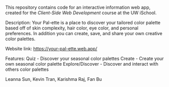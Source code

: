 This repository contains code for an interactive information web app, created for the _Client-Side Web Development_ course at the UW iSchool.

Description:
Your Pal-ette is a place to discover your tailored color palette based off of skin complexity, hair color, eye color, and personal preferences. In addition you can create, save, and share your own creative color palettes.

Website link: https://your-pal-ette.web.app/

Features:
Quiz - Discover your seasonal color palettes
Create - Create your own seasonal color palette
Explore/Discover - Discover and interact with others color palettes

Leanna Sun, Kevin Tran, Karishma Raj, Fan Bu
